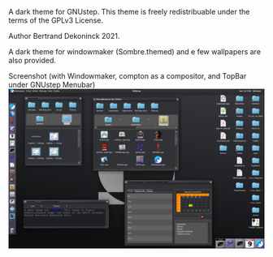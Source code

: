 A dark theme for GNUstep. This theme is freely redistribuable under the terms of the GPLv3 License.

Author Bertrand Dekoninck 2021.

A dark theme for windowmaker (Sombre.themed) and e few wallpapers are also provided.

Screenshot (with Windowmaker, compton as a compositor, and TopBar under GNUstep Menubar)
![screenshot](https://github.com/BertrandDekoninck/Sombre/blob/master/Screenshot.png)
